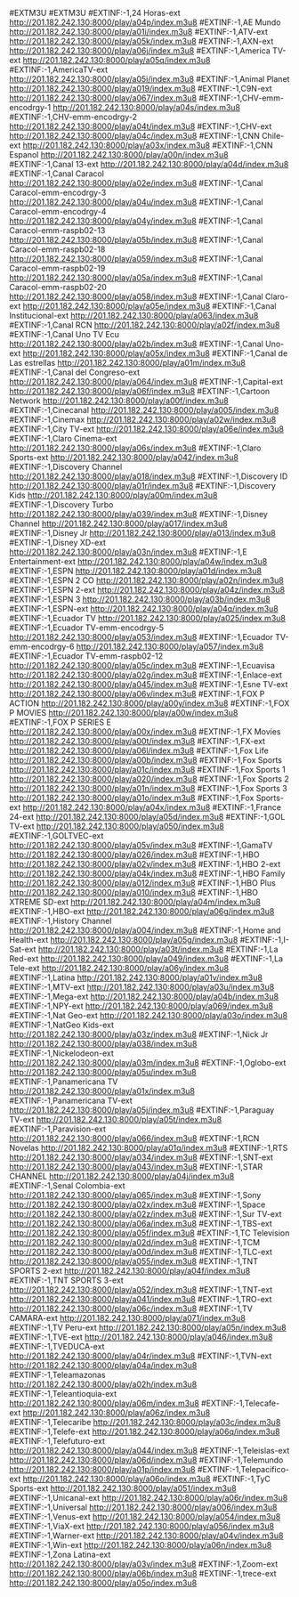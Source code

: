 #EXTM3U
#EXTM3U
#EXTINF:-1,24 Horas-ext
http://201.182.242.130:8000/play/a04p/index.m3u8
#EXTINF:-1,AE Mundo
http://201.182.242.130:8000/play/a01i/index.m3u8
#EXTINF:-1,ATV-ext
http://201.182.242.130:8000/play/a05k/index.m3u8
#EXTINF:-1,AXN-ext
http://201.182.242.130:8000/play/a06j/index.m3u8
#EXTINF:-1,America TV-ext
http://201.182.242.130:8000/play/a05q/index.m3u8
#EXTINF:-1,AmericaTV-ext
http://201.182.242.130:8000/play/a05i/index.m3u8
#EXTINF:-1,Animal Planet
http://201.182.242.130:8000/play/a019/index.m3u8
#EXTINF:-1,C9N-ext
http://201.182.242.130:8000/play/a067/index.m3u8
#EXTINF:-1,CHV-emm-encodrgy-1
http://201.182.242.130:8000/play/a04s/index.m3u8
#EXTINF:-1,CHV-emm-encodrgy-2
http://201.182.242.130:8000/play/a04t/index.m3u8
#EXTINF:-1,CHV-ext
http://201.182.242.130:8000/play/a04c/index.m3u8
#EXTINF:-1,CNN Chile-ext
http://201.182.242.130:8000/play/a03x/index.m3u8
#EXTINF:-1,CNN Espanol
http://201.182.242.130:8000/play/a00n/index.m3u8
#EXTINF:-1,Canal 13-ext
http://201.182.242.130:8000/play/a04d/index.m3u8
#EXTINF:-1,Canal Caracol
http://201.182.242.130:8000/play/a02e/index.m3u8
#EXTINF:-1,Canal Caracol-emm-encodrgy-3
http://201.182.242.130:8000/play/a04u/index.m3u8
#EXTINF:-1,Canal Caracol-emm-encodrgy-4
http://201.182.242.130:8000/play/a04y/index.m3u8
#EXTINF:-1,Canal Caracol-emm-raspb02-13
http://201.182.242.130:8000/play/a05b/index.m3u8
#EXTINF:-1,Canal Caracol-emm-raspb02-18
http://201.182.242.130:8000/play/a059/index.m3u8
#EXTINF:-1,Canal Caracol-emm-raspb02-19
http://201.182.242.130:8000/play/a05a/index.m3u8
#EXTINF:-1,Canal Caracol-emm-raspb02-20
http://201.182.242.130:8000/play/a058/index.m3u8
#EXTINF:-1,Canal Claro-ext
http://201.182.242.130:8000/play/a05e/index.m3u8
#EXTINF:-1,Canal Institucional-ext
http://201.182.242.130:8000/play/a063/index.m3u8
#EXTINF:-1,Canal RCN
http://201.182.242.130:8000/play/a02f/index.m3u8
#EXTINF:-1,Canal Uno TV Ecu
http://201.182.242.130:8000/play/a02b/index.m3u8
#EXTINF:-1,Canal Uno-ext
http://201.182.242.130:8000/play/a05x/index.m3u8
#EXTINF:-1,Canal de Las estrellas
http://201.182.242.130:8000/play/a01m/index.m3u8
#EXTINF:-1,Canal del Congreso-ext
http://201.182.242.130:8000/play/a064/index.m3u8
#EXTINF:-1,Capital-ext
http://201.182.242.130:8000/play/a06f/index.m3u8
#EXTINF:-1,Cartoon Network
http://201.182.242.130:8000/play/a00f/index.m3u8
#EXTINF:-1,Cinecanal
http://201.182.242.130:8000/play/a005/index.m3u8
#EXTINF:-1,Cinemax
http://201.182.242.130:8000/play/a02w/index.m3u8
#EXTINF:-1,City TV-ext
http://201.182.242.130:8000/play/a06e/index.m3u8
#EXTINF:-1,Claro Cinema-ext
http://201.182.242.130:8000/play/a06s/index.m3u8
#EXTINF:-1,Claro Sports-ext
http://201.182.242.130:8000/play/a042/index.m3u8
#EXTINF:-1,Discovery Channel
http://201.182.242.130:8000/play/a018/index.m3u8
#EXTINF:-1,Discovery ID
http://201.182.242.130:8000/play/a01r/index.m3u8
#EXTINF:-1,Discovery Kids
http://201.182.242.130:8000/play/a00m/index.m3u8
#EXTINF:-1,Discovery Turbo
http://201.182.242.130:8000/play/a039/index.m3u8
#EXTINF:-1,Disney Channel
http://201.182.242.130:8000/play/a017/index.m3u8
#EXTINF:-1,Disney Jr
http://201.182.242.130:8000/play/a013/index.m3u8
#EXTINF:-1,Disney XD-ext
http://201.182.242.130:8000/play/a03n/index.m3u8
#EXTINF:-1,E Entertainment-ext
http://201.182.242.130:8000/play/a04w/index.m3u8
#EXTINF:-1,ESPN
http://201.182.242.130:8000/play/a01d/index.m3u8
#EXTINF:-1,ESPN 2 CO
http://201.182.242.130:8000/play/a02n/index.m3u8
#EXTINF:-1,ESPN 2-ext
http://201.182.242.130:8000/play/a04z/index.m3u8
#EXTINF:-1,ESPN 3
http://201.182.242.130:8000/play/a03b/index.m3u8
#EXTINF:-1,ESPN-ext
http://201.182.242.130:8000/play/a04q/index.m3u8
#EXTINF:-1,Ecuador TV
http://201.182.242.130:8000/play/a025/index.m3u8
#EXTINF:-1,Ecuador TV-emm-encodrgy-5
http://201.182.242.130:8000/play/a053/index.m3u8
#EXTINF:-1,Ecuador TV-emm-encodrgy-6
http://201.182.242.130:8000/play/a057/index.m3u8
#EXTINF:-1,Ecuador TV-emm-raspb02-12
http://201.182.242.130:8000/play/a05c/index.m3u8
#EXTINF:-1,Ecuavisa
http://201.182.242.130:8000/play/a02g/index.m3u8
#EXTINF:-1,Enlace-ext
http://201.182.242.130:8000/play/a045/index.m3u8
#EXTINF:-1,Esne TV-ext
http://201.182.242.130:8000/play/a06v/index.m3u8
#EXTINF:-1,FOX P ACTION
http://201.182.242.130:8000/play/a00y/index.m3u8
#EXTINF:-1,FOX P MOVIES
http://201.182.242.130:8000/play/a00w/index.m3u8
#EXTINF:-1,FOX P SERIES E
http://201.182.242.130:8000/play/a00x/index.m3u8
#EXTINF:-1,FX Movies
http://201.182.242.130:8000/play/a00t/index.m3u8
#EXTINF:-1,FX-ext
http://201.182.242.130:8000/play/a06l/index.m3u8
#EXTINF:-1,Fox Life
http://201.182.242.130:8000/play/a00b/index.m3u8
#EXTINF:-1,Fox Sports
http://201.182.242.130:8000/play/a01c/index.m3u8
#EXTINF:-1,Fox Sports 1
http://201.182.242.130:8000/play/a020/index.m3u8
#EXTINF:-1,Fox Sports 2
http://201.182.242.130:8000/play/a01n/index.m3u8
#EXTINF:-1,Fox Sports 3
http://201.182.242.130:8000/play/a01o/index.m3u8
#EXTINF:-1,Fox Sports-ext
http://201.182.242.130:8000/play/a04x/index.m3u8
#EXTINF:-1,France 24-ext
http://201.182.242.130:8000/play/a05d/index.m3u8
#EXTINF:-1,GOL TV-ext
http://201.182.242.130:8000/play/a050/index.m3u8
#EXTINF:-1,GOLTVEC-ext
http://201.182.242.130:8000/play/a05v/index.m3u8
#EXTINF:-1,GamaTV
http://201.182.242.130:8000/play/a026/index.m3u8
#EXTINF:-1,HBO
http://201.182.242.130:8000/play/a02v/index.m3u8
#EXTINF:-1,HBO 2-ext
http://201.182.242.130:8000/play/a04k/index.m3u8
#EXTINF:-1,HBO Family
http://201.182.242.130:8000/play/a012/index.m3u8
#EXTINF:-1,HBO Plus
http://201.182.242.130:8000/play/a010/index.m3u8
#EXTINF:-1,HBO XTREME SD-ext
http://201.182.242.130:8000/play/a04m/index.m3u8
#EXTINF:-1,HBO-ext
http://201.182.242.130:8000/play/a06g/index.m3u8
#EXTINF:-1,History Channel
http://201.182.242.130:8000/play/a004/index.m3u8
#EXTINF:-1,Home and Health-ext
http://201.182.242.130:8000/play/a05g/index.m3u8
#EXTINF:-1,I-Sat-ext
http://201.182.242.130:8000/play/a03t/index.m3u8
#EXTINF:-1,La Red-ext
http://201.182.242.130:8000/play/a049/index.m3u8
#EXTINF:-1,La Tele-ext
http://201.182.242.130:8000/play/a06y/index.m3u8
#EXTINF:-1,Latina
http://201.182.242.130:8000/play/a01v/index.m3u8
#EXTINF:-1,MTV-ext
http://201.182.242.130:8000/play/a03u/index.m3u8
#EXTINF:-1,Mega-ext
http://201.182.242.130:8000/play/a04b/index.m3u8
#EXTINF:-1,NPY-ext
http://201.182.242.130:8000/play/a069/index.m3u8
#EXTINF:-1,Nat Geo-ext
http://201.182.242.130:8000/play/a03o/index.m3u8
#EXTINF:-1,NatGeo Kids-ext
http://201.182.242.130:8000/play/a03z/index.m3u8
#EXTINF:-1,Nick Jr
http://201.182.242.130:8000/play/a038/index.m3u8
#EXTINF:-1,Nickelodeon-ext
http://201.182.242.130:8000/play/a03m/index.m3u8
#EXTINF:-1,Oglobo-ext
http://201.182.242.130:8000/play/a05u/index.m3u8
#EXTINF:-1,Panamericana TV
http://201.182.242.130:8000/play/a01x/index.m3u8
#EXTINF:-1,Panamericana TV-ext
http://201.182.242.130:8000/play/a05j/index.m3u8
#EXTINF:-1,Paraguay TV-ext
http://201.182.242.130:8000/play/a05t/index.m3u8
#EXTINF:-1,Paravision-ext
http://201.182.242.130:8000/play/a066/index.m3u8
#EXTINF:-1,RCN Novelas
http://201.182.242.130:8000/play/a01q/index.m3u8
#EXTINF:-1,RTS
http://201.182.242.130:8000/play/a034/index.m3u8
#EXTINF:-1,SNT-ext
http://201.182.242.130:8000/play/a043/index.m3u8
#EXTINF:-1,STAR CHANNEL
http://201.182.242.130:8000/play/a04j/index.m3u8
#EXTINF:-1,Senal Colombia-ext
http://201.182.242.130:8000/play/a065/index.m3u8
#EXTINF:-1,Sony
http://201.182.242.130:8000/play/a02x/index.m3u8
#EXTINF:-1,Space
http://201.182.242.130:8000/play/a02z/index.m3u8
#EXTINF:-1,Sur TV-ext
http://201.182.242.130:8000/play/a06a/index.m3u8
#EXTINF:-1,TBS-ext
http://201.182.242.130:8000/play/a05f/index.m3u8
#EXTINF:-1,TC Television
http://201.182.242.130:8000/play/a02d/index.m3u8
#EXTINF:-1,TCM
http://201.182.242.130:8000/play/a00d/index.m3u8
#EXTINF:-1,TLC-ext
http://201.182.242.130:8000/play/a055/index.m3u8
#EXTINF:-1,TNT SPORTS 2-ext
http://201.182.242.130:8000/play/a04f/index.m3u8
#EXTINF:-1,TNT SPORTS 3-ext
http://201.182.242.130:8000/play/a052/index.m3u8
#EXTINF:-1,TNT-ext
http://201.182.242.130:8000/play/a041/index.m3u8
#EXTINF:-1,TRO-ext
http://201.182.242.130:8000/play/a06c/index.m3u8
#EXTINF:-1,TV CAMARA-ext
http://201.182.242.130:8000/play/a071/index.m3u8
#EXTINF:-1,TV Peru-ext
http://201.182.242.130:8000/play/a05n/index.m3u8
#EXTINF:-1,TVE-ext
http://201.182.242.130:8000/play/a046/index.m3u8
#EXTINF:-1,TVEDUCA-ext
http://201.182.242.130:8000/play/a04r/index.m3u8
#EXTINF:-1,TVN-ext
http://201.182.242.130:8000/play/a04a/index.m3u8
#EXTINF:-1,Teleamazonas
http://201.182.242.130:8000/play/a02h/index.m3u8
#EXTINF:-1,Teleantioquia-ext
http://201.182.242.130:8000/play/a06m/index.m3u8
#EXTINF:-1,Telecafe-ext
http://201.182.242.130:8000/play/a06z/index.m3u8
#EXTINF:-1,Telecaribe
http://201.182.242.130:8000/play/a03c/index.m3u8
#EXTINF:-1,Telefe-ext
http://201.182.242.130:8000/play/a06q/index.m3u8
#EXTINF:-1,Telefuturo-ext
http://201.182.242.130:8000/play/a044/index.m3u8
#EXTINF:-1,Teleislas-ext
http://201.182.242.130:8000/play/a06d/index.m3u8
#EXTINF:-1,Telemundo
http://201.182.242.130:8000/play/a01p/index.m3u8
#EXTINF:-1,Telepacifico-ext
http://201.182.242.130:8000/play/a06o/index.m3u8
#EXTINF:-1,TyC Sports-ext
http://201.182.242.130:8000/play/a051/index.m3u8
#EXTINF:-1,Unicanal-ext
http://201.182.242.130:8000/play/a06r/index.m3u8
#EXTINF:-1,Universal
http://201.182.242.130:8000/play/a006/index.m3u8
#EXTINF:-1,Venus-ext
http://201.182.242.130:8000/play/a054/index.m3u8
#EXTINF:-1,ViaX-ext
http://201.182.242.130:8000/play/a056/index.m3u8
#EXTINF:-1,Warner-ext
http://201.182.242.130:8000/play/a04v/index.m3u8
#EXTINF:-1,Win-ext
http://201.182.242.130:8000/play/a06n/index.m3u8
#EXTINF:-1,Zona Latina-ext
http://201.182.242.130:8000/play/a03v/index.m3u8
#EXTINF:-1,Zoom-ext
http://201.182.242.130:8000/play/a06b/index.m3u8
#EXTINF:-1,trece-ext
http://201.182.242.130:8000/play/a05o/index.m3u8
